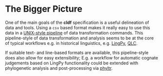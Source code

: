 # The Bigger Picture

One of the main goals of the **cldf** specification is a useful delineation of data and tools. Using a `csv` 
based format makes it really easy to use this data in a 
[UNIX-style pipeline](https://en.wikipedia.org/wiki/Pipeline_%28Unix%29) of data transformation commands.
This pipeline-style of data transformation and analysis seems to be at the core of typical workflows e.g. in 
historical linguistics, e.g. [LingPy](http://lingpy.org/tutorial/workflow.html), [QLC](https://github.com/cysouw/qlcPipe).

If suitable text- and line-based formats are available, this pipeline-style does also allow for easy extensibility;
E.g. a workflow for automatic cognate judgements based on LingPy functionality could be extended with phylogenetic
analysis and post-processing via [phyltr](https://github.com/lmaurits/phyltr).
